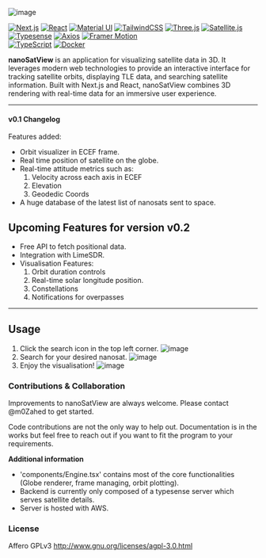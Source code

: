 ![image](https://github.com/user-attachments/assets/a58ceaf8-0eab-4f1a-9073-912fd840f08d)

[![Next.js](https://img.shields.io/badge/nextjs-14.2.4-blue?logo=next.js&logoColor=white)](https://github.com/topics/nextjs)  [![React](https://img.shields.io/badge/react-18.3.1-blue?logo=react&logoColor=white)](https://github.com/topics/react)  [![Material UI](https://img.shields.io/badge/material--ui-5.16.14-blue?logo=material-ui&logoColor=white)](https://github.com/topics/material-ui)  [![TailwindCSS](https://img.shields.io/badge/tailwindcss-3.4.4-blue?logo=tailwindcss&logoColor=white)](https://github.com/topics/tailwind-css)  [![Three.js](https://img.shields.io/badge/three.js-0.165.0-blue?logo=three.js&logoColor=white)](https://github.com/topics/threejs)  [![Satellite.js](https://img.shields.io/badge/satellite.js-5.0.0-blue)](https://github.com/topics/satellite)  [![Typesense](https://img.shields.io/badge/typesense-1.8.2-blue)](https://github.com/topics/typesense)  [![Axios](https://img.shields.io/badge/axios-1.7.2-blue?logo=axios&logoColor=white)](https://github.com/topics/axios)  [![Framer Motion](https://img.shields.io/badge/framer--motion-11.2.11-blue?logo=framer&logoColor=white)](https://github.com/topics/framer-motion)  
[![TypeScript](https://img.shields.io/badge/typescript-5.0-blue?logo=typescript&logoColor=white)](https://github.com/topics/typescript)  [![Docker](https://img.shields.io/badge/docker-blue?logo=docker&logoColor=white)](https://github.com/topics/docker)

**nanoSatView** is an application for visualizing satellite data in 3D. It leverages modern web technologies to provide an interactive interface for tracking satellite orbits, displaying TLE data, and searching satellite information. Built with Next.js and React, nanoSatView combines 3D rendering with real-time data for an immersive user experience.

---

#### v0.1 Changelog

Features added:
- Orbit visualizer in ECEF frame. 
- Real time position of satellite on the globe.
- Real-time attitude metrics such as:
  1. Velocity across each axis in ECEF
  2. Elevation
  3. Geodedic Coords
- A huge database of the latest list of nanosats sent to space.


## Upcoming Features for version v0.2 

- Free API to fetch positional data.
- Integration with LimeSDR.
- Visualisation Features:
    1. Orbit duration controls
    2. Real-time solar longitude position.
    3. Constellations
    4. Notifications for overpasses

---

## Usage

1. Click the search icon in the top left corner. 
![image](https://github.com/user-attachments/assets/5b2fcb00-c71b-4114-9faf-f06c94c0be50)
2. Search for your desired nanosat.
![image](https://github.com/user-attachments/assets/ee6bd3b2-94f4-4793-bb05-255f92abbaab)
3. Enjoy the visualisation!
![image](https://github.com/user-attachments/assets/2f362e8c-8f11-4b2f-b8a5-903129e5b5a8)

### Contributions & Collaboration
Improvements to nanoSatView are always welcome. Please contact @m0Zahed to get started.

Code contributions are not the only way to help out. Documentation is in the works but feel free to reach out if you want to fit the program to your requirements.

**Additional information**
- 'components/Engine.tsx' contains most of the core functionalities (Globe renderer, frame managing, orbit plotting).
- Backend is currently only composed of a typesense server which serves satellite details. 
- Server is hosted with AWS.


### License
Affero GPLv3 http://www.gnu.org/licenses/agpl-3.0.html

